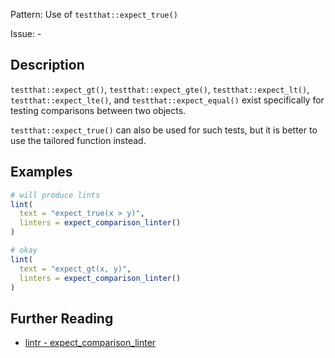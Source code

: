 Pattern: Use of `testthat::expect_true()`

Issue: -

## Description

`testthat::expect_gt()`, `testthat::expect_gte()`, `testthat::expect_lt()`, `testthat::expect_lte()`, and `testthat::expect_equal()` exist specifically for testing comparisons between two objects. 

`testthat::expect_true()` can also be used for such tests, but it is better to use the tailored function instead. 

## Examples

```r
# will produce lints
lint(
  text = "expect_true(x > y)",
  linters = expect_comparison_linter()
)

# okay
lint(
  text = "expect_gt(x, y)",
  linters = expect_comparison_linter()
)
```

## Further Reading

* [lintr - expect_comparison_linter](https://lintr.r-lib.org/reference/expect_comparison_linter.html)